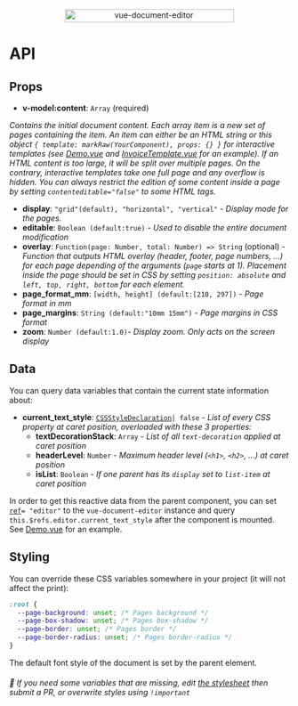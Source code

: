 <div align="center">
  <img width="304" height="24" src="https://github.com/motla/vue-document-editor/raw/master/img/logo.png" alt="vue-document-editor">
</div>

# API

## Props
- **v-model:content**: `Array` (required)

*Contains the initial document content. Each array item is a new set of pages containing the item. An item can either be an HTML string or this object `{ template: markRaw(YourComponent), props: {} }` for interactive templates (see [Demo.vue](src/Demo/Demo.vue) and [InvoiceTemplate.vue](src/Demo/InvoiceTemplate.vue) for an example). If an HTML content is too large, it will be split over multiple pages. On the contrary, interactive templates take one full page and any overflow is hidden. You can always restrict the edition of some content inside a page by setting `contenteditable="false"` to some HTML tags.*

- **display**: `"grid"(default), "horizontal", "vertical"` - *Display mode for the pages.*
- **editable**: `Boolean (default:true)` - *Used to disable the entire document modification*
- **overlay**: `Function(page: Number, total: Number) => String` (optional) - *Function that outputs HTML overlay (header, footer, page numbers, ...) for each page depending of the arguments (`page` starts at 1). Placement inside the page should be set in CSS by setting `position: absolute` and `left, top, right, bottom` for each element.*
- **page_format_mm**: `[width, height] (default:[210, 297])` - *Page format in mm*
- **page_margins**: `String (default:"10mm 15mm")` - *Page margins in CSS format*
- **zoom**: `Number (default:1.0)`- *Display zoom. Only acts on the screen display*

## Data
You can query data variables that contain the current state information about:
- **current_text_style**: [`CSSStyleDeclaration`](https://developer.mozilla.org/en-US/docs/Web/API/CSSStyleDeclaration)`| false` - *List of every CSS property at caret position, overloaded with these 3 properties:*
  - **textDecorationStack**: `Array` - *List of all `text-decoration` applied at caret position*
  - **headerLevel**: `Number` - *Maximum header level (`<h1>`, `<h2>`, ...) at caret position*
  - **isList**: `Boolean` - *If one parent has its `display` set to `list-item` at caret position*

In order to get this reactive data from the parent component, you can set [`ref`](https://vuejs.org/v2/api/#ref)`= "editor"` to the `vue-document-editor` instance and query `this.$refs.editor.current_text_style` after the component is mounted. See [Demo.vue](src/Demo/Demo.vue) for an example.

## Styling
You can override these CSS variables somewhere in your project (it will not affect the print):
```css
:root {
  --page-background: unset; /* Pages background */
  --page-box-shadow: unset; /* Pages box-shadow */
  --page-border: unset; /* Pages border */
  --page-border-radius: unset; /* Pages border-radius */
}
```
The default font style of the document is set by the parent element.

###### :speech_balloon: If you need some variables that are missing, edit [the stylesheet](src/DocumentEditor/imports/doc-editor-default-styles.scss) then submit a PR, or overwrite styles using `!important`